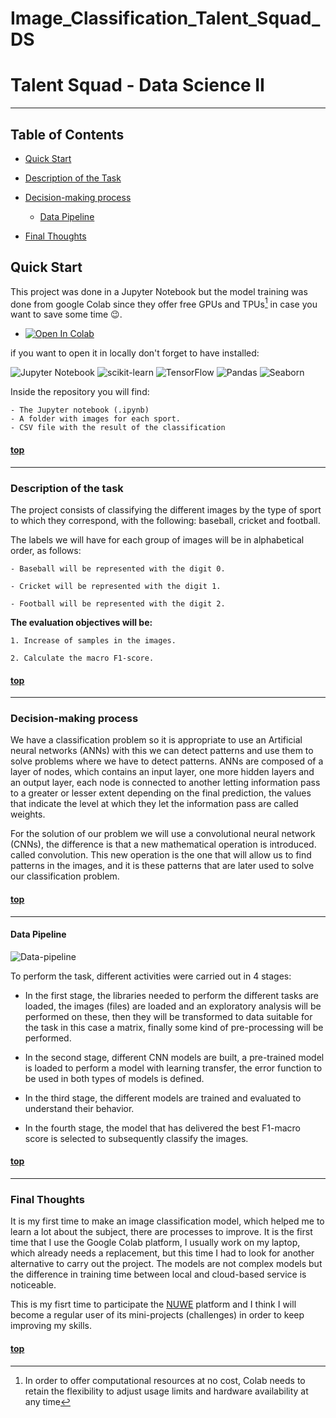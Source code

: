 # Image_Classification_Talent_Squad_DS 


# Talent Squad - Data Science II
--------

## Table of Contents

- [Quick Start](#quick-start)
- [Description of the Task](#description-of-the-task)
- [Decision-making process](#decision-making-process)
    - [Data Pipeline](#data-pipeline)

- [Final Thoughts](#final-thoughts)


## Quick Start

This project was done in a Jupyter Notebook but the model training was done from google Colab since they offer free GPUs and TPUs[^1] in case you want to save some time :wink:.

* <a href="https://colab.research.google.com/github/Freegalado/NoSupervisat_Agrupament/blob/main/S11_T01_Unsupervised_Learning_Grouping.ipynb" target="_parent"><img src="https://colab.research.google.com/assets/colab-badge.svg" alt="Open In Colab"/></a>

if you want to open it in locally don't forget to have installed:

![Jupyter Notebook](https://img.shields.io/badge/jupyter-%23FA0F00.svg?style=for-the-badge&logo=jupyter&logoColor=white)
![scikit-learn](https://img.shields.io/badge/scikit--learn-%23F7931E.svg?style=for-the-badge&logo=scikit-learn&logoColor=white)
![TensorFlow](https://img.shields.io/badge/TensorFlow-%23FF6F00.svg?style=for-the-badge&logo=TensorFlow&logoColor=white)
![Pandas](https://img.shields.io/badge/pandas-%23150458.svg?style=for-the-badge&logo=pandas&logoColor=white)
![Seaborn](https://img.shields.io/badge/-Seaborn-blue?style=for-the-badge&logo=seaborn) 

Inside the repository you will find:

    - The Jupyter notebook (.ipynb)
    - A folder with images for each sport.
    - CSV file with the result of the classification

#### [top](#table-of-contents)
--------



### Description of the task

The project consists of classifying the different images by the type of sport to which they correspond, with the following: baseball, cricket and football.

The labels we will have for each group of images will be in alphabetical order, as follows:  

    - Baseball will be represented with the digit 0.

    - Cricket will be represented with the digit 1.

    - Football will be represented with the digit 2.


**The evaluation objectives will be:**

    1. Increase of samples in the images. 

    2. Calculate the macro F1-score. 






  #### [top](#table-of-contents)
--------

 ### Decision-making process
  

We have a classification problem so it is appropriate to use an Artificial neural networks (ANNs) with this we can detect patterns and use them to solve problems where we have to detect patterns. ANNs are composed of a layer of nodes, which contains an input layer, one more hidden layers and an output layer, each node is connected to another letting information pass to a greater or lesser extent depending on the final prediction, the values that indicate the level at which they let the information pass are called weights. 

 

For the solution of our problem we will use a convolutional neural network (CNNs), the difference is that a new mathematical operation is introduced.
called convolution. This new operation is the one that will allow us to find patterns in the images, and it is these patterns that are later used to solve our classification problem.

  #### [top](#table-of-contents)
--------
#### Data Pipeline

  ![Data-pipeline](https://user-images.githubusercontent.com/91080406/191982034-bd65086b-8e39-4e3c-a59d-986e32251e3c.png)


To perform the task, different activities were carried out in 4 stages:

- In the first stage, the libraries needed to perform the different tasks are loaded, the images (files) are loaded and an exploratory analysis will be performed on these, then they will be transformed to data suitable for the task in this case a matrix, finally some kind of pre-processing will be performed.

- In the second stage, different CNN models are built, a pre-trained model is loaded to perform a model with learning transfer, the error function to be used in both types of models is defined.

- In the third stage, the different models are trained and evaluated to understand their behavior.

- In the fourth stage, the model that has delivered the best F1-macro score is selected to subsequently classify the images.


#### [top](#table-of-contents)
---------
### Final Thoughts

It is my first time to make an image classification model, which helped me to learn a lot about the subject, there are processes to improve. It is the first time that I use the Google Colab platform, I usually work on my laptop, which already needs a replacement, but this time I had to look for another alternative to carry out the project. The models are not complex models but the difference in training time between local and cloud-based service is noticeable.

This is my fisrt time to participate the [NUWE](https://nuwe.io/dev/challenges) platform and I think I will become a regular user of its mini-projects (challenges) in order to keep improving my skills.

#### [top](#table-of-contents)
 

[^1]: In order to offer computational resources at no cost, Colab needs to retain the flexibility to adjust usage limits and hardware availability at any time 
